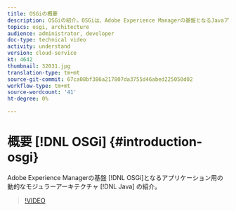 ```yaml
---
title: OSGiの概要
description: OSGiの紹介。OSGiは、Adobe Experience Managerの基盤となるJavaアプリケーション用の動的なモジュラーアーキテクチャです。
topics: osgi, architecture
audience: administrator, developer
doc-type: technical video
activity: understand
version: cloud-service
kt: 4642
thumbnail: 32031.jpg
translation-type: tm+mt
source-git-commit: 67ca08bf386a217807da3755d46abed225050d02
workflow-type: tm+mt
source-wordcount: '41'
ht-degree: 0%

---
```



# 概要 [!DNL OSGi] {#introduction-osgi}

Adobe Experience Managerの基盤 [!DNL OSGi]となるアプリケーション用の動的なモジュラーアーキテクチャ [!DNL Java] の紹介。

>[!VIDEO](https://video.tv.adobe.com/v/32031/?quality=12&learn=on)